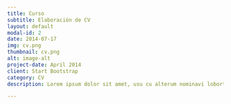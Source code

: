 ```yaml
---
title: Curso 
subtitle: Elaboración de CV
layout: default
modal-id: 2
date: 2014-07-17
img: cv.png
thumbnail: cv.png
alt: image-alt
project-date: April 2014
client: Start Bootstrap
category: CV
description: Lorem ipsum dolor sit amet, usu cu alterum nominavi lobortis. At duo novum diceret. Tantas apeirian vix et, usu sanctus postulant inciderint ut, populo diceret necessitatibus in vim. Cu eum dicam feugiat noluisse.

---
```

